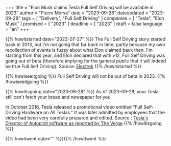 +++
title     			= "Elon Musk claims Tesla Full Self Driving will be available in 2023"
author  		  = "Pierre Morsa"
date 		      = "2023-09-28"
dateupdated		= "2023-09-28"
tags			 		= [ "Delivery", "Full Self Driving" ]
companies			= [ "Tesla", "Elon Musk" ]
promised			= [ "2023" ]
deadline				= [ "2023" ]
draft      		= false
language				= "en"
+++

{{% howitstarted date="2023-07-27" %}}
The Full Self Driving story started back in 2013, but I'm not going that far back in time, partly because my own recollection of events is fuzzy about what Elon claimed back then. I'm starting from this year, and Elon declared that with v12, Full Self Driving was going out of beta (therefore implying for the general public that it will indeed be true Full Self Driving). Source: [Electrek](https://electrek.co/2023/07/27/elon-musk-tesla-full-self-driving-update-mind-blowing/)
{{% /howitstarted %}}

<!--more-->

{{% howiseeitgoing %}}
Full Self Driving will not be out of beta in 2023.
{{% /howiseeitgoing %}}

{{% howitisgoing date="2023-09-28" %}}
As of 2023-09-28, your Tesla still can't fetch your bread and newspaper for you.

In October 2016, Tesla released a promotional video entitled "Full Self-Driving Hardware on All Teslas." It was later admitted by employees that the video had been very carefully prepared and edited. Source : [Tesla's Director of Autopilot software as reported by The Verge](https://www.theverge.com/2023/1/17/23559294/tesla-autopilot-2016-video-pre-mapped-traffic-lights)
{{% /howitisgoing %}}

{{% howitwent date="" %}}{{% /howitwent %}}
